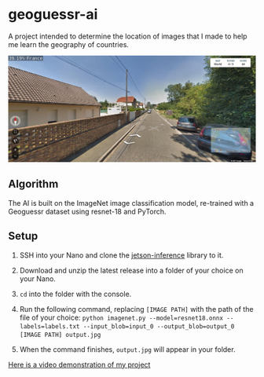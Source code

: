 # geoguessr-ai

A project intended to determine the location of images that I made to help me learn the geography of countries.

![An example of the model's output](output.jpg)

## Algorithm

The AI is built on the ImageNet image classification model, re-trained with a Geoguessr dataset using resnet-18 and PyTorch.

## Setup

1. SSH into your Nano and clone the [jetson-inference](https://github.com/dusty-nv/jetson-inference/blob/master/docs/building-repo.md) library to it.

2. Download and unzip the latest release into a folder of your choice on your Nano.

3. `cd` into the folder with the console.

4. Run the following command, replacing `[IMAGE PATH]` with the path of the file of your choice:
   `python imagenet.py --model=resnet18.onnx --labels=labels.txt --input_blob=input_0 --output_blob=output_0 [IMAGE PATH] output.jpg`

5. When the command finishes, `output.jpg` will appear in your folder.

[Here is a video demonstration of my project](https://youtu.be/MxcK5CEQdI0)
